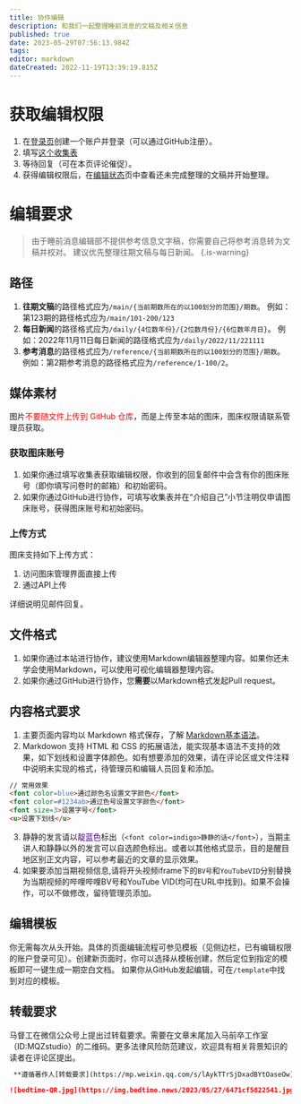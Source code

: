 ```yaml
---
title: 协作编辑
description: 和我们一起整理睡前消息的文稿及相关信息
published: true
date: 2023-05-29T07:56:13.984Z
tags: 
editor: markdown
dateCreated: 2022-11-19T13:39:19.815Z
---
```


# 获取编辑权限
1. 在[登录页](https://archive.bedtime.news/login)创建一个账户并登录（可以通过GitHub注册）。
2. 填写[这个收集表](https://forms.office.com/r/bmFjJpznxt)
3. 等待回复（可在本页评论催促）。
4. 获得编辑权限后，在[编辑状态](/status.md)页中查看还未完成整理的文稿并开始整理。

# 编辑要求
> 由于睡前消息编辑部不提供参考信息文字稿，你需要自己将参考消息转为文稿并校对。
> 建议优先整理往期文稿与每日新闻。
{.is-warning}

## 路径
1. **往期文稿**的路径格式应为`/main/{当前期数所在的以100划分的范围}/期数`。
例如：第123期的路径格式应为`/main/101-200/123`
2. **每日新闻**的路径格式应为`/daily/{4位数年份}/{2位数月份}/{6位数年月日}`。
例如：2022年11月11日每日新闻的路径格式应为`/daily/2022/11/221111`
3. **参考消息**的路径格式应为`/reference/{当前期数所在的以100划分的范围}/期数`。
例如：第2期参考消息的路径格式应为`/reference/1-100/2`。

## 媒体素材
图片<font color=red>不要随文件上传到 GitHub 仓库</font>，而是上传至本站的图床，图床权限请联系管理员获取。
### 获取图床账号
1. 如果你通过填写收集表获取编辑权限，你收到的回复邮件中会含有你的图床账号（即你填写问卷时的邮箱）和初始密码。
2. 如果你通过GitHub进行协作，可填写收集表并在“介绍自己”小节注明仅申请图床账号，获得图床账号和初始密码。
### 上传方式
图床支持如下上传方式：
1. 访问图床管理界面直接上传
2. 通过API上传

详细说明见邮件回复。

## 文件格式
1. 如果你通过本站进行协作，建议使用Markdown编辑器整理内容。如果你还未学会使用Markdown，可以使用可视化编辑器整理内容。
2. 如果你通过GitHub进行协作，您**需要**以Markdown格式发起Pull request。

## 内容格式要求
1. 主要页面内容均以 Markdown 格式保存，了解 [Markdown基本语法](https://markdown.com.cn/)。
2. Markdowon 支持 HTML 和 CSS 的拓展语法，能实现基本语法不支持的效果，如下划线和设置字体颜色。如有想要添加的效果，请在评论区或文件注释中说明未实现的格式，待管理员和编辑人员回复和添加。
```html
// 常用效果
<font color=blue>通过颜色名设置文字颜色</font>
<font color=#1234ab>通过色号设置文字颜色</font>
<font size=3>设置字号</font>
<u>设置下划线</u>
```
3. 静静的发言请以<font color=indigo>靛蓝色</font>标出（`<font color=indigo>静静的话</font>`），当期主讲人和静静以外的发言可以自选颜色标出。或者以其他格式显示，目的是醒目地区别正文内容，可以参考最近的文章的显示效果。
4. 如果要添加当期视频信息,请将开头视频iframe下的`BV号`和`YouTubeVID`分别替换为当期视频的哔哩哔哩BV号和YouTube VID(均可在URL中找到)。如果不会操作，可以不做修改，留待管理员添加。

## 编辑模板
你无需每次从头开始。具体的页面编辑流程可参见模板（见侧边栏，已有编辑权限的账户登录可见）。创建新页面时，你可以选择从模板创建，然后定位到指定的模板即可一键生成一期空白文档。
如果你从GitHub发起编辑，可在`/template`中找到对应的模板。

## 转载要求
马督工在微信公众号上提出过转载要求。需要在文章末尾加入马前卒工作室（ID:MQZstudio）的二维码。更多法律风险防范建议，欢迎具有相关背景知识的读者在评论区提出。

```markdown
 **遵循著作人[转载要求](https://mp.weixin.qq.com/s/lAykTTrSjDxadBYtOaseOw)，在文章末尾加入马前卒工作室（ID:MQZstudio）的二维码 。** 

![bedtime-QR.jpg](https://img.bedtime.news/2023/05/27/6471cf5822541.jpg)
```


